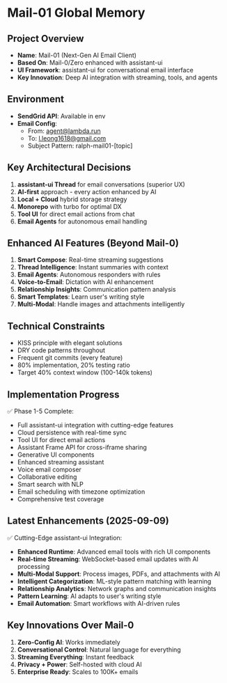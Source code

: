 # Mail-01 Global Memory

## Project Overview
- **Name**: Mail-01 (Next-Gen AI Email Client)
- **Based On**: Mail-0/Zero enhanced with assistant-ui
- **UI Framework**: assistant-ui for conversational email interface
- **Key Innovation**: Deep AI integration with streaming, tools, and agents

## Environment
- **SendGrid API**: Available in env
- **Email Config**:
  - From: agent@lambda.run
  - To: l.leong1618@gmail.com
  - Subject Pattern: ralph-mail01-[topic]

## Key Architectural Decisions
1. **assistant-ui Thread** for email conversations (superior UX)
2. **AI-first** approach - every action enhanced by AI
3. **Local + Cloud** hybrid storage strategy
4. **Monorepo** with turbo for optimal DX
5. **Tool UI** for direct email actions from chat
6. **Email Agents** for autonomous email handling

## Enhanced AI Features (Beyond Mail-0)
1. **Smart Compose**: Real-time streaming suggestions
2. **Thread Intelligence**: Instant summaries with context
3. **Email Agents**: Autonomous responders with rules
4. **Voice-to-Email**: Dictation with AI enhancement
5. **Relationship Insights**: Communication pattern analysis
6. **Smart Templates**: Learn user's writing style
7. **Multi-Modal**: Handle images and attachments intelligently

## Technical Constraints
- KISS principle with elegant solutions
- DRY code patterns throughout
- Frequent git commits (every feature)
- 80% implementation, 20% testing ratio
- Target 40% context window (100-140k tokens)

## Implementation Progress
✅ Phase 1-5 Complete:
- Full assistant-ui integration with cutting-edge features
- Cloud persistence with real-time sync
- Tool UI for direct email actions
- Assistant Frame API for cross-iframe sharing
- Generative UI components
- Enhanced streaming assistant
- Voice email composer
- Collaborative editing
- Smart search with NLP
- Email scheduling with timezone optimization
- Comprehensive test coverage

## Latest Enhancements (2025-09-09)
✅ Cutting-Edge assistant-ui Integration:
- **Enhanced Runtime**: Advanced email tools with rich UI components
- **Real-time Streaming**: WebSocket-based email updates with AI processing
- **Multi-Modal Support**: Process images, PDFs, and attachments with AI
- **Intelligent Categorization**: ML-style pattern matching with learning
- **Relationship Analytics**: Network graphs and communication insights
- **Pattern Learning**: AI adapts to user's writing style
- **Email Automation**: Smart workflows with AI-driven rules

## Key Innovations Over Mail-0
1. **Zero-Config AI**: Works immediately
2. **Conversational Control**: Natural language for everything
3. **Streaming Everything**: Instant feedback
4. **Privacy + Power**: Self-hosted with cloud AI
5. **Enterprise Ready**: Scales to 100K+ emails